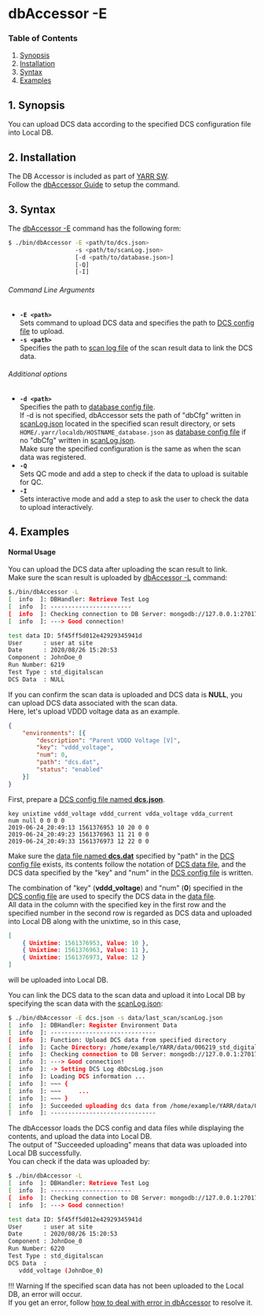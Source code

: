 # dbAccessor -E

### Table of Contents

1. [Synopsis](#1-synopsis)
2. [Installation](#2-installation)
3. [Syntax](#3-syntax)
4. [Examples](#4-examples)

## 1. Synopsis

You can upload DCS data according to the specified DCS configuration file into Local DB.

## 2. Installation

The DB Accessor is included as part of [YARR SW](http://yarr.web.cern.ch/yarr/).<br>
Follow the [dbAccessor Guide](../accessor.md) to setup the command.

## 3. Syntax

The [dbAccessor -E](e.md) command has the following form:

```bash
$ ./bin/dbAccessor -E <path/to/dcs.json>
                   -s <path/to/scanLog.json>
                   [-d <path/to/database.json>]
                   [-Q]
                   [-I]
```

###### Command Line Arguments

- **``-E <path>``**<br>
Sets command to upload DCS data and specifies the path to [DCS config file](../../config/dcs.md) to upload.
- **``-s <path>``**<br>
Specifies the path to [scan log file](../../config/scan-log.md) of the scan result data to link the DCS data.

###### Additional options

- **``-d <path>``**<br>
Specifies the path to [database config file](../../config/database.md).<br>
If -d is not specified, dbAccessor sets the path of "dbCfg" written in [scanLog.json](../../config/scan-log.md) located in the specified scan result directory,
or sets `HOME/.yarr/localdb/HOSTNAME_database.json` as [database config file](../../config/database.md) if no "dbCfg" written in [scanLog.json](../../config/scan-log.md).<br>
Make sure the specified configuration is the same as when the scan data was registered.<br>
- **``-Q``**<br>
Sets QC mode and add a step to check if the data to upload is suitable for QC.
- **``-I``**<br>
Sets interactive mode and add a step to ask the user to check the data to upload interactively.

## 4. Examples

#### Normal Usage

You can upload the DCS data after uploading the scan result to link.<br>
Make sure the scan result is uploaded by [dbAccessor -L](l.md) command:

```bash
$./bin/dbAccessor -L
[  info  ]: DBHandler: Retrieve Test Log
[  info  ]: -----------------------
[  info  ]: Checking connection to DB Server: mongodb://127.0.0.1:27017/localdb ...
[  info  ]: ---> Good connection!

test data ID: 5f45ff5d012e42929345941d
User      : user at site
Date      : 2020/08/26 15:20:53
Component : JohnDoe_0
Run Number: 6219
Test Type : std_digitalscan
DCS Data  : NULL
```

If you can confirm the scan data is uploaded and DCS data is **NULL**,
you can upload DCS data associated with the scan data.<br>
Here, let's upload VDDD voltage data as an example.

```json
{
    "environments": [{
        "description": "Parent VDDD Voltage [V]",
        "key": "vddd_voltage",
        "num": 0,
        "path": "dcs.dat",
        "status": "enabled"
    }]
}
```

First, prepare a [DCS config file named **dcs.json**](../../config/dcs.md#dcs-config-file).<br>

```dat
key unixtime vddd_voltage vddd_current vdda_voltage vdda_current
num null 0 0 0 0
2019-06-24_20:49:13 1561376953 10 20 0 0
2019-06-24_20:49:23 1561376963 11 21 0 0
2019-06-24_20:49:33 1561376973 12 22 0 0
```

Make sure the [data file named **dcs.dat**](../../config/dcs.md#dcs-dat-file) specified by "path" in the [DCS config file](../../config/dcs.md#dcs-config-file) exists, its contents follow the notation of [DCS data file](../../config/dcs.md#dcs-dat-file), and the DCS data specified by the "key" and "num" in the [DCS config file](../../config/dcs.md#dcs-config-file) is written.<br>

The combination of "key" (**vddd_voltage**) and "num" (**0**) specified in the [DCS config file](../../config/dcs.md#dcs-config-file) are used to specify the DCS data in the [data file](../../config/dcs.md#dcs-dat-file).<br>
All data in the column with the specified key in the first row and the specified number in the second row is regarded as DCS data and uploaded into Local DB along with the unixtime, so in this case, <br>
```json
[
    { Unixtime: 1561376953, Value: 10 },
    { Unixtime: 1561376963, Value: 11 },
    { Unixtime: 1561376973, Value: 12 }
]
```
will be uploaded into Local DB.

You can link the DCS data to the scan data and upload it into Local DB by specifying the scan data with the [scanLog.json](../../config/scan-log.md):

```bash
$ ./bin/dbAccessor -E dcs.json -s data/last_scan/scanLog.json
[  info  ]: DBHandler: Register Environment Data
[  info  ]: ------------------------------
[  info  ]: Function: Upload DCS data from specified directory
[  info  ]: Cache Directory: /home/example/YARR/data/006219_std_digitalscan
[  info  ]: Checking connection to DB Server: mongodb://127.0.0.1:27017/localdb ...
[  info  ]: ---> Good connection!
[  info  ]: -> Setting DCS Log dbDcsLog.json
[  info  ]: Loading DCS information ...
[  info  ]: ~~~ {
[  info  ]: ~~~     ...
[  info  ]: ~~~ }
[  info  ]: Succeeded uploading dcs data from /home/example/YARR/data/006219_std_digitalscan
[  info  ]: ------------------------------
```

The dbAccessor loads the DCS config and data files while displaying the contents, and upload the data into Local DB.<br>
The output of "Succeeded uploading" means that data was uploaded into Local DB successfully.<br>
You can check if the data was uploaded by:

```bash
$ ./bin/dbAccessor -L
[  info  ]: DBHandler: Retrieve Test Log
[  info  ]: -----------------------
[  info  ]: Checking connection to DB Server: mongodb://127.0.0.1:27017/localdb ...
[  info  ]: ---> Good connection!

test data ID: 5f45ff5d012e42929345941d
User      : user at site
Date      : 2020/08/26 15:20:53
Component : JohnDoe_0
Run Number: 6220
Test Type : std_digitalscan
DCS Data  :
   vddd_voltage (JohnDoe_0)
```

!!! Warning
    If the specified scan data has not been uploaded to the Local DB, an error will occur.<br>
    If you get an error, follow [how to deal with error in dbAccessor](../../error/accessor.md#not-found-xxx-data) to resolve it.
